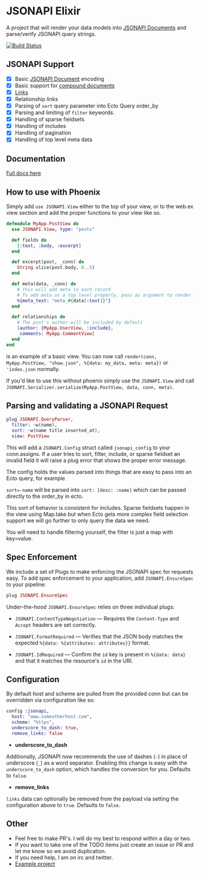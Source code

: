 JSONAPI Elixir
=======

A project that will render your data models into [JSONAPI Documents](http://jsonapi.org/format) and parse/verify JSONAPI query strings.

[![Build Status](https://travis-ci.org/jeregrine/jsonapi.svg)](https://travis-ci.org/jeregrine/jsonapi)

## JSONAPI Support
- [X] Basic [JSONAPI Document](http://jsonapi.org/format/#document-top-level) encoding
- [X] Basic support for [compound documents](http://jsonapi.org/format/#document-compound-documents)
- [X] [Links](http://jsonapi.org/format/#document-links)
- [X] Relationship links
- [X] Parsing of `sort` query parameter into Ecto Query order_by
- [X] Parsing and limiting of `filter` keywords.
- [X] Handling of sparse fieldsets
- [X] Handling of includes
- [X] Handling of pagination
- [X] Handling of top level meta data

## Documentation

[Full docs here](https://hexdocs.pm/jsonapi/api-reference.html)

## How to use with Phoenix

Simply add `use JSONAPI.View` either to the top of your view, or to the web.ex view section and add the
proper functions to your view like so.

```elixir
defmodule MyApp.PostView do
  use JSONAPI.View, type: "posts"

  def fields do
    [:text, :body, :excerpt]
  end

  def excerpt(post, _conn) do
    String.slice(post.body, 0..5)
  end

  def meta(data, _conn) do
    # this will add meta to each record
    # To add meta as a top level property, pass as argument to render function (shown below)
    %{meta_text: "meta_#{data[:text]}"}
  end

  def relationships do
    # The post's author will be included by default
    [author: {MyApp.UserView, :include},
     comments: MyApp.CommentView]
  end
end
```
is an example of a basic view. You can now call `render(conn, MyApp.PostView, "show.json", %{data: my_data, meta: meta})` or `'index.json` normally.

If you'd like to use this without phoenix simply use the `JSONAPI.View` and call `JSONAPI.Serializer.serialize(MyApp.PostView, data, conn, meta)`.

## Parsing and validating a JSONAPI Request

```elixir
plug JSONAPI.QueryParser,
  filter: ~w(name),
  sort: ~w(name title inserted_at),
  view: PostView
```

This will add a `JSONAPI.Config` struct called `jsonapi_config` to your conn.assigns. If a user tries to
sort, filter, include, or sparse fieldset an invalid field it will raise a plug error that shows the
proper error message.

The config holds the values parsed into things that are easy to pass into an Ecto query, for example

`sort=-name` will be parsed into `sort: [desc: :name]` which can be passed directly to the order_by in ecto.

This sort of behavior is consistent for includes. Sparse fieldsets happen in the view using Map.take but
when Ecto gets more complex field selection support we will go further to only query the data we need.

You will need to handle filtering yourself, the filter is just a map with key=value.

## Spec Enforcement

We include a set of Plugs to make enforcing the JSONAPI spec for requests easy.  To add spec enforcement to your application, add `JSONAPI.EnsureSpec` to your pipeline:


```elixir
plug JSONAPI.EnsureSpec
```

Under-the-hood `JSONAPI.EnsureSpec` relies on three individual plugs:

+ `JSONAPI.ContentTypeNegotiation` — Requires the `Content-Type` and `Accept` headers are set correctly.

+ `JSONAPI.FormatRequired` — Verifies that the JSON body matches the expected `%{data: %{attributes: attributes}}` format.

+ `JSONAPI.IdRequired` — Confirm the `id` key is present in `%{data: data}` and that it matches the resource's `id` in the URI.

## Configuration

By default host and scheme are pulled from the provided conn but can be overridden via configuration like so:

```elixir
config :jsonapi,
  host: "www.someotherhost.com",
  scheme: "https",
  underscore_to_dash: true,
  remove_links: false
```

* **underscore_to_dash**

Additionally, JSONAPI now recommends the use of dashes (`-`) in place of underscore (`_`) as a word separator. Enabling this change is easy with the `underscore_to_dash` option, which handles the conversion for you.  Defaults to `false`.

* **remove_links**

`links` data can optionally be removed from the payload via setting the configuration above to `true`.  Defaults to `false`.

## Other

- Feel free to make PR's. I will do my best to respond within a day or two.
- If you want to take one of the TODO items just create an issue or PR and let me know so we avoid duplication.
- If you need help, I am on irc and twitter.
- [Example project](https://github.com/alexjp/jsonapi-testing)
